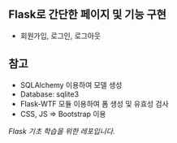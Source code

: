 ## Flask로 간단한 페이지 및 기능 구현
- 회원가입, 로그인, 로그아웃

## 참고
- SQLAlchemy 이용하여 모델 생성 
- Database: sqlite3
- Flask-WTF 모듈 이용하여 폼 생성 및 유효성 검사
- CSS, JS => Bootstrap 이용

*Flask 기초 학습을 위한 레포입니다.*